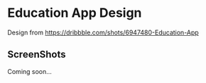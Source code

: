 # Education App Design

Design from https://dribbble.com/shots/6947480-Education-App

## ScreenShots

Coming soon...
